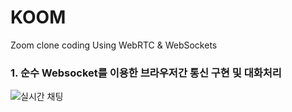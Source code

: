 # KOOM
Zoom clone coding Using WebRTC & WebSockets

### 1. 순수 Websocket를 이용한 브라우저간 통신 구현 및 대화처리
![실시간 채팅](https://user-images.githubusercontent.com/61446585/133423392-762b5d86-0e0b-472b-b323-e4134200831a.gif)
